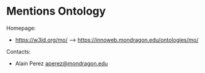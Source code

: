 Mentions Ontology
===

Homepage:
* https://w3id.org/mo/ --> https://innoweb.mondragon.edu/ontologies/mo/

Contacts: 
* Alain Perez <aperez@mondragon.edu>
